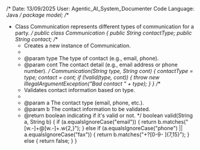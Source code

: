 /*
Date: 13/09/2025
User: Agentic_AI_System_Documenter
Code Language: Java
*/
package model;
/**
 * Class Communication represents different types of communication for a party.
 */
public class Communication {
    public String contactType;
    public String contact;
    /**
     * Creates a new instance of Communication.
     *
     * @param type The type of contact (e.g., email, phone).
     * @param cont The contact detail (e.g., email address or phone number).
     */
    Communication(String type, String cont) {
        contactType = type;
        contact = cont;
        if (!valid(type, cont)) {
            throw new IllegalArgumentException("Bad contact " + type);
        }
    }
    /**
     * Validates contact information based on type.
     *
     * @param a The contact type (email, phone, etc.).
     * @param b The contact information to be validated.
     * @return boolean indicating if it's valid or not.
     */
    boolean valid(String a, String b) {
        if (a.equalsIgnoreCase("email")) {
            return b.matches("[w.-]+@[w.-]+.w{2,}");
        } else if (a.equalsIgnoreCase("phone") || a.equalsIgnoreCase("fax")) {
            return b.matches("+?[0-9- ]{7,15}");
        } else {
            return false;
        }
    }
